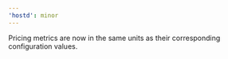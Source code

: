 ```yaml
---
'hostd': minor
---
```


Pricing metrics are now in the same units as their corresponding configuration values.
